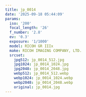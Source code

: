 ```yaml
---
title: jp_0014
date: '2025-09-18 05:44:09'
params:
  iso: '200'
  focal_length: '26'
  f_number: '2.8'
  ev: '0.3'
  exposure: '1/1000'
  model: RICOH GR IIIx
  make: RICOH IMAGING COMPANY, LTD.
  srcset:
    jpg512: jp_0014_512.jpg
    jpg1024: jp_0014_1024.jpg
    jpg2048: jp_0014_2048.jpg
    webp512: jp_0014_512.webp
    webp1024: jp_0014_1024.webp
    webp2048: jp_0014_2048.webp
    original: jp_0014.jpg
---
```

